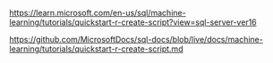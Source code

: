 https://learn.microsoft.com/en-us/sql/machine-learning/tutorials/quickstart-r-create-script?view=sql-server-ver16

https://github.com/MicrosoftDocs/sql-docs/blob/live/docs/machine-learning/tutorials/quickstart-r-create-script.md

